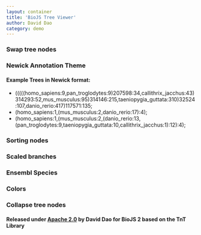 ```yaml
---
layout: container
title: 'BioJS Tree Viewer'
author: David Dao
category: demo
---
```

<meta charset="utf-8">

<div id="body">
  <!-- D3.js -->
  <script src="http://d3js.org/d3.v3.min.js"></script>

  <!-- BioJS 2.0 Component -->
  <!-- link rel="stylesheet" href="/biojs-vis-tree/tnt.css" type="text/css" /-->
  <script src="biojs-vis-tree/build/biojs_vis_tree.min.js"></script>

  <!-- Tree.js -->
  <script src="biojs-vis-tree/snippets/swap_nodes/swap_nodes.js"></script>

  <h3>Swap tree nodes</h3>
  <div id="1"></div>

  <script>
    (function() {
    var tree_vis = biojs.vis.tree.tree()
    var theme = tnt_theme_tree_swap_nodes();
    theme(tree_vis, document.getElementById("1"));
    }());
  </script>

  <!-- Tree.js -->
  <script src="biojs-vis-tree/snippets/newick_input/newick_input.js"></script>

  <h3>Newick Annotation Theme</h3>
  <div id="2"></div>

  <script>
    //var options = ["A","B","C","D"];

    //Choose the overall layout ta
    var ta = biojs.vis.tree.tree();
    //var theme = tnt_theme().newick("(((human, chimp), mouse))").buttons(options);

    //Use the theme we just generated!
    var theme = tnt_theme();

    theme(ta,document.getElementById('2'));

  </script>

<p>
  <h4>Example Trees in Newick format: </h4>
  <ul>
  <li>(((((homo_sapiens:9,pan_troglodytes:9)207598:34,callithrix_jacchus:43)314293:52,mus_musculus:95)314146:215,taeniopygia_guttata:310)32524:107,danio_rerio:417)117571:135;
  </li>
  <li>(homo_sapiens:1,(mus_musculus:2,danio_rerio:17):4);
  </li>
  <li>(homo_sapiens:1,(mus_musculus:2,(danio_rerio:13,(pan_troglodytes:9,taeniopygia_guttata:10,callithrix_jacchus:1):12):4);
  </li>
  </ul>

  </p>

  <script src="/biojs-vis-tree/snippets/sort_nodes/sort_nodes.js"></script>

  <h3>Sorting nodes</h3>
  <div id="3"></div>

  <script>
    var tree_vis = biojs.vis.tree.tree();
    var theme = sort_tree_theme();
    theme(tree_vis, document.getElementById("3"));
  </script>

  <script src="/biojs-vis-tree/snippets/scaled_branches/scaled_branches.js"></script>

  <h3>Scaled branches</h3>
  <div id="4"></div>

  <script>
    (function() {
    var tree_vis = biojs.vis.tree.tree()
    var theme = tnt_theme_tree_scaled_branches();
    theme(tree_vis, document.getElementById("4"));
    }());
  </script>

  <script src="/biojs-vis-tree/snippets/ensembl_species/ensembl_species.js"></script>

  <h3>Ensembl Species</h3>
  <div id="5"></div>

  <script>
    (function() {
    var tree_vis = biojs.vis.tree.tree()
    var theme = tnt_theme_tree_ensembl_species();
    theme(tree_vis, document.getElementById("5"));
    }());
  </script>

  <!-- Tree.js -->
  <script src="/biojs-vis-tree/snippets/colors/colors.js"></script>

  <h3>Colors</h3>
  <div id="6"></div>

  <script>
    (function() {
    var tree_vis = biojs.vis.tree.tree()
    var theme = tnt_theme_tree_colors();
    theme(tree_vis, document.getElementById("6"));
    }());
  </script>

  <script src="/biojs-vis-tree/snippets/collapse_nodes/collapse_nodes.js"></script>

  <h3>Collapse tree nodes</h3>
  <div id="7"></div>

  <script>
    (function() {
    var tree_vis = biojs.vis.tree.tree()
    var theme = tnt_theme_tree_collapse_nodes();
    theme(tree_vis, document.getElementById("7"));
    }());
  </script>

<h4>Released under <a href="http://www.opensource.org/licenses/apache2.0.php">Apache 2.0</a> by David Dao for BioJS 2 based on the TnT Library</h4>



</div>

